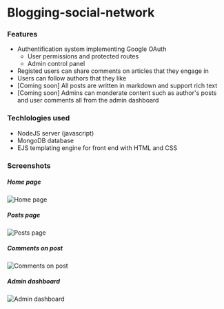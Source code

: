 # Blogging-social-network

### Features
- Authentification system implementing Google OAuth
  - User permissions and protected routes
  - Admin control panel
- Registed users can share comments on articles that they engage in
- Users can follow authors that they like
- [Coming soon] All posts are written in markdown and support rich text
- [Coming soon] Admins can monderate content such as author's posts and user comments all from the admin dashboard

### Techlologies used
- NodeJS server (javascript)
- MongoDB database
- EJS templating engine for front end with HTML and CSS

### Screenshots
##### Home page
![Home page](https://i.ibb.co/TbBqkqh/Screenshot-2023-06-05-231121.png)

##### Posts page
![Posts page](https://i.ibb.co/sHnKxzv/Screenshot-2023-06-05-231151.png)

##### Comments on post
![Comments on post](https://i.ibb.co/NW4JGzd/Screenshot-2023-06-05-232814.png)

##### Admin dashboard
![Admin dashboard](https://i.ibb.co/9V9VrN1/Screenshot-2023-06-05-231416.png)

